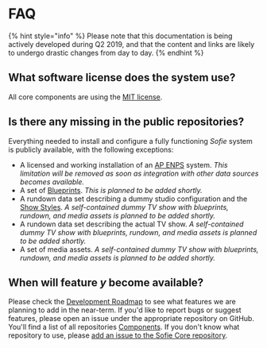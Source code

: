 # FAQ

{% hint style="info" %}
Please note that this documentation is being actively developed during Q2 2019, and that the content and links are likely to undergo drastic changes from day to day. 
{% endhint %}

## What software license does the system use?

All core components are using the [MIT license](https://opensource.org/licenses/MIT).

## Is there any missing in the public repositories?

Everything needed to install and configure a fully functioning _Sofie_ system is publicly available, with the following exceptions:

* A licensed and working installation of an [AP ENPS](https://www.ap.org/enps/) system. _This limitation will be removed as soon as integration with other data sources becomes available._
* A set of [Blueprints](system-overview/blueprints.md). _This is planned to be added shortly._
* A rundown data set describing a dummy studio configuration and the [Show Styles](system-overview/show-styles.md). _A self-contained dummy TV show with blueprints, rundown, and media assets is planned to be added shortly._
* A rundown data set describing the actual TV show. _A self-contained dummy TV show with blueprints, rundown, and media assets is planned to be added shortly._
* A set of media assets. _A self-contained dummy TV show with blueprints, rundown, and media assets is planned to be added shortly._

## When will feature _y_ become available?

Please check the [Development Roadmap](roadmap.md) to see what features we are planning to add in the near-term. If you'd like to report bugs or suggest features, please open an issue under the appropriate repository on GitHub. You'll find a list of all repositories [Components](system-overview/). If you don't know what repository to use, please [add an issue to the Sofie Core repository](https://github.com/nrkno/tv-automation-server-core/issues).

